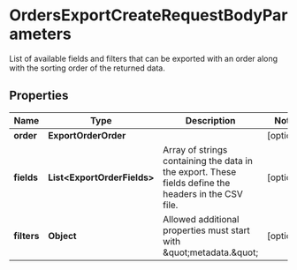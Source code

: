 

# OrdersExportCreateRequestBodyParameters

List of available fields and filters that can be exported with an order along with the sorting order of the returned data.

## Properties

| Name | Type | Description | Notes |
|------------ | ------------- | ------------- | -------------|
|**order** | **ExportOrderOrder** |  |  [optional] |
|**fields** | **List&lt;ExportOrderFields&gt;** | Array of strings containing the data in the export. These fields define the headers in the CSV file. |  [optional] |
|**filters** | **Object** | Allowed additional properties must start with \&quot;metadata.\&quot; |  [optional] |



